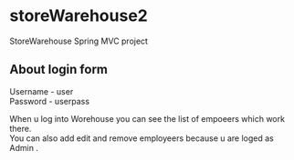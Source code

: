 # storeWarehouse2
StoreWarehouse
Spring MVC project

<h2>About login form </h2>

Username - user<br>
Password - userpass<br>

When u log into Worehouse you can see the list of empoeers which work there.<br>
You can also add edit and remove employeers because u are loged as Admin . 
